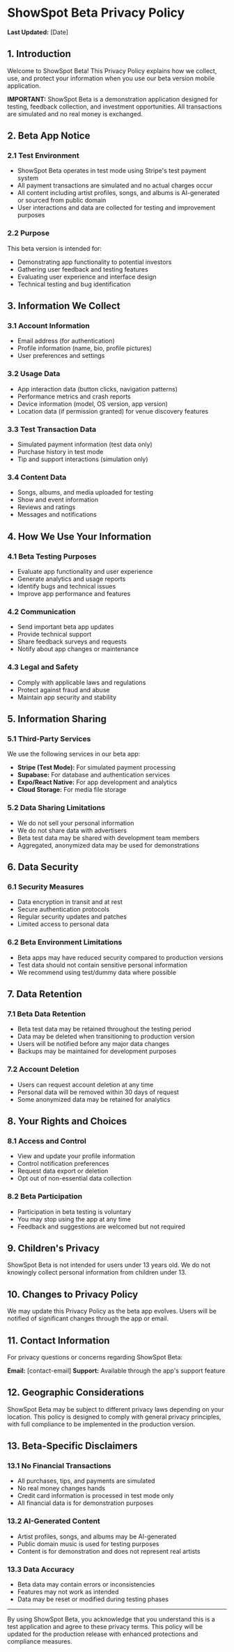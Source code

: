 # ShowSpot Beta Privacy Policy

**Last Updated:** [Date]

## 1. Introduction

Welcome to ShowSpot Beta! This Privacy Policy explains how we collect, use, and protect your information when you use our beta version mobile application.

**IMPORTANT:** ShowSpot Beta is a demonstration application designed for testing, feedback collection, and investment opportunities. All transactions are simulated and no real money is exchanged.

## 2. Beta App Notice

### 2.1 Test Environment
- ShowSpot Beta operates in test mode using Stripe's test payment system
- All payment transactions are simulated and no actual charges occur
- All content including artist profiles, songs, and albums is AI-generated or sourced from public domain
- User interactions and data are collected for testing and improvement purposes

### 2.2 Purpose
This beta version is intended for:
- Demonstrating app functionality to potential investors
- Gathering user feedback and testing features
- Evaluating user experience and interface design
- Technical testing and bug identification

## 3. Information We Collect

### 3.1 Account Information
- Email address (for authentication)
- Profile information (name, bio, profile pictures)
- User preferences and settings

### 3.2 Usage Data
- App interaction data (button clicks, navigation patterns)
- Performance metrics and crash reports
- Device information (model, OS version, app version)
- Location data (if permission granted) for venue discovery features

### 3.3 Test Transaction Data
- Simulated payment information (test data only)
- Purchase history in test mode
- Tip and support interactions (simulation only)

### 3.4 Content Data
- Songs, albums, and media uploaded for testing
- Show and event information
- Reviews and ratings
- Messages and notifications

## 4. How We Use Your Information

### 4.1 Beta Testing Purposes
- Evaluate app functionality and user experience
- Generate analytics and usage reports
- Identify bugs and technical issues
- Improve app performance and features

### 4.2 Communication
- Send important beta app updates
- Provide technical support
- Share feedback surveys and requests
- Notify about app changes or maintenance

### 4.3 Legal and Safety
- Comply with applicable laws and regulations
- Protect against fraud and abuse
- Maintain app security and stability

## 5. Information Sharing

### 5.1 Third-Party Services
We use the following services in our beta app:
- **Stripe (Test Mode):** For simulated payment processing
- **Supabase:** For database and authentication services
- **Expo/React Native:** For app development and analytics
- **Cloud Storage:** For media file storage

### 5.2 Data Sharing Limitations
- We do not sell your personal information
- We do not share data with advertisers
- Beta test data may be shared with development team members
- Aggregated, anonymized data may be used for demonstrations

## 6. Data Security

### 6.1 Security Measures
- Data encryption in transit and at rest
- Secure authentication protocols
- Regular security updates and patches
- Limited access to personal data

### 6.2 Beta Environment Limitations
- Beta apps may have reduced security compared to production versions
- Test data should not contain sensitive personal information
- We recommend using test/dummy data where possible

## 7. Data Retention

### 7.1 Beta Data Retention
- Beta test data may be retained throughout the testing period
- Data may be deleted when transitioning to production version
- Users will be notified before any major data changes
- Backups may be maintained for development purposes

### 7.2 Account Deletion
- Users can request account deletion at any time
- Personal data will be removed within 30 days of request
- Some anonymized data may be retained for analytics

## 8. Your Rights and Choices

### 8.1 Access and Control
- View and update your profile information
- Control notification preferences
- Request data export or deletion
- Opt out of non-essential data collection

### 8.2 Beta Participation
- Participation in beta testing is voluntary
- You may stop using the app at any time
- Feedback and suggestions are welcomed but not required

## 9. Children's Privacy

ShowSpot Beta is not intended for users under 13 years old. We do not knowingly collect personal information from children under 13.

## 10. Changes to Privacy Policy

We may update this Privacy Policy as the beta app evolves. Users will be notified of significant changes through the app or email.

## 11. Contact Information

For privacy questions or concerns regarding ShowSpot Beta:

**Email:** [contact-email]
**Support:** Available through the app's support feature

## 12. Geographic Considerations

ShowSpot Beta may be subject to different privacy laws depending on your location. This policy is designed to comply with general privacy principles, with full compliance to be implemented in the production version.

## 13. Beta-Specific Disclaimers

### 13.1 No Financial Transactions
- All purchases, tips, and payments are simulated
- No real money changes hands
- Credit card information is processed in test mode only
- All financial data is for demonstration purposes

### 13.2 AI-Generated Content
- Artist profiles, songs, and albums may be AI-generated
- Public domain music is used for testing purposes
- Content is for demonstration and does not represent real artists

### 13.3 Data Accuracy
- Beta data may contain errors or inconsistencies
- Features may not work as intended
- Data may be reset or modified during testing phases

---

By using ShowSpot Beta, you acknowledge that you understand this is a test application and agree to these privacy terms. This policy will be updated for the production release with enhanced protections and compliance measures.